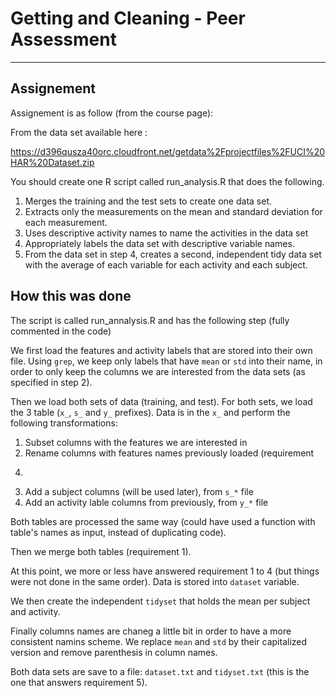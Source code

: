 
# Getting and Cleaning - Peer Assessment

---

## Assignement

Assignement is as follow (from the course page):

From the data set available here :

https://d396qusza40orc.cloudfront.net/getdata%2Fprojectfiles%2FUCI%20HAR%20Dataset.zip

 You should create one R script called run_analysis.R that does the following.
 1. Merges the training and the test sets to create one data set.
 2. Extracts only the measurements on the mean and standard deviation for each measurement.
 3. Uses descriptive activity names to name the activities in the data set
 4. Appropriately labels the data set with descriptive variable names.
 5. From the data set in step 4, creates a second, independent tidy data set with the average of each variable for each activity and each subject.


## How this was done

The script is called run_annalysis.R and has the following step (fully
commented in the code)

We first load the features and activity labels that are stored into
their own file. Using `grep`, we keep only labels that have `mean` or `std`
into their name, in order to only keep the columns we are interested
from the data sets (as specified in step 2).

Then we load both sets of data (training, and test). For both sets, we
load the 3 table (`x_`, `s_` and `y_` prefixes). Data is in the `x_`
and perform the following transformations:
 1. Subset columns with the features we are interested in
 2. Rename columns with features names previously loaded (requirement
4)
 3. Add a subject columns (will be used later), from `s_*` file
 4. Add an activity lable columns from previously, from `y_*` file

Both tables are processed the same way (could have used a function
with table's names as input, instead of duplicating code).

Then we merge both tables (requirement 1).

At this point, we more or less have answered requirement 1 to 4 (but
things were not done in the same order). Data is stored into `dataset` variable.

We then create the independent `tidyset` that holds the mean per
subject and activity.

Finally columns names are chaneg a little bit in order to have a more
consistent namins scheme. We replace `mean` and `std` by their
capitalized version and remove parenthesis in column names.

Both data sets are save to a file: `dataset.txt` and `tidyset.txt`
(this is the one that answers requirement 5).



